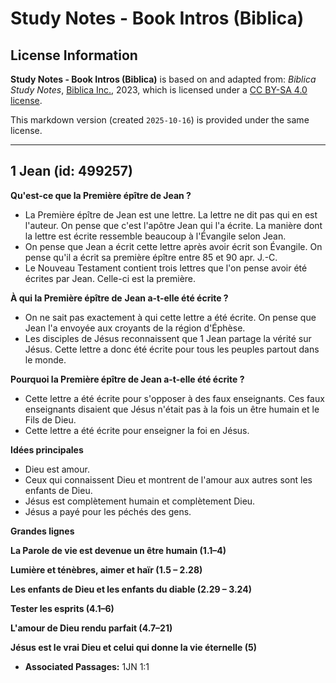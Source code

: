 # Study Notes - Book Intros (Biblica)

## License Information

**Study Notes - Book Intros (Biblica)** is based on and adapted from: _Biblica Study Notes_, [Biblica Inc.](https://www.biblica.com/), 2023, which is licensed under a [CC BY-SA 4.0 license](https://creativecommons.org/licenses/by-sa/4.0/legalcode.en).

This markdown version (created `2025-10-16`) is provided under the same license.



--------------------------------

## 1 Jean (id: 499257)

**Qu'est\-ce que la Première épître de Jean ?**

* La Première épître de Jean est une lettre. La lettre ne dit pas qui en est l'auteur. On pense que c'est l'apôtre Jean qui l'a écrite. La manière dont la lettre est écrite ressemble beaucoup à l'Évangile selon Jean.
* On pense que Jean a écrit cette lettre après avoir écrit son Évangile. On pense qu'il a écrit sa première épître entre 85 et 90 apr. J.\-C.
* Le Nouveau Testament contient trois lettres que l'on pense avoir été écrites par Jean. Celle\-ci est la première.

**À qui la Première épître de** **Jean a\-t\-elle été écrite ?**

* On ne sait pas exactement à qui cette lettre a été écrite. On pense que Jean l'a envoyée aux croyants de la région d'Éphèse.
* Les disciples de Jésus reconnaissent que 1 Jean partage la vérité sur Jésus. Cette lettre a donc été écrite pour tous les peuples partout dans le monde.

**Pourquoi la Première épître de Jean a\-t\-elle été écrite ?**

* Cette lettre a été écrite pour s'opposer à des faux enseignants. Ces faux enseignants disaient que Jésus n'était pas à la fois un être humain et le Fils de Dieu.
* Cette lettre a été écrite pour enseigner la foi en Jésus.

**Idées principales**

* Dieu est amour.
* Ceux qui connaissent Dieu et montrent de l'amour aux autres sont les enfants de Dieu.
* Jésus est complètement humain et complètement Dieu.
* Jésus a payé pour les péchés des gens.

**Grandes lignes**

**La Parole de vie est devenue un être humain (1\.1–4\)**

**Lumière et ténèbres, aimer et haïr (1\.5 – 2\.28\)**

**Les enfants de Dieu et les enfants du diable (2\.29 – 3\.24\)**

**Tester les esprits (4\.1–6\)**

**L'amour de Dieu rendu parfait (4\.7–21\)**

**Jésus est le vrai Dieu et celui qui donne la vie éternelle (5\)**

* **Associated Passages:** 1JN 1:1

